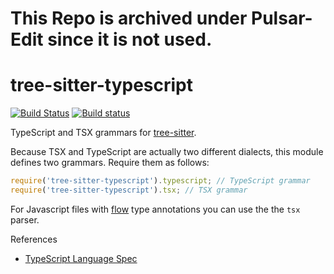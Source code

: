 # This Repo is archived under Pulsar-Edit since it is not used.

tree-sitter-typescript
===========================

[![Build Status](https://github.com/tree-sitter/tree-sitter-typescript/workflows/build/badge.svg)](https://github.com/tree-sitter/tree-sitter-typescript/actions?query=workflow%3Abuild)
[![Build status](https://ci.appveyor.com/api/projects/status/rn11gs5y3tm7tuy0/branch/master?svg=true)](https://ci.appveyor.com/project/maxbrunsfeld/tree-sitter-typescript/branch/master)

TypeScript and TSX grammars for [tree-sitter][].

Because TSX and TypeScript are actually two different dialects, this module defines two grammars. Require them as follows:

```js
require('tree-sitter-typescript').typescript; // TypeScript grammar
require('tree-sitter-typescript').tsx; // TSX grammar
```

For Javascript files with [flow] type annotations you can use the the `tsx` parser.

[tree-sitter]: https://github.com/tree-sitter/tree-sitter
[flow]: https://flow.org/en/

References

* [TypeScript Language Spec](https://github.com/microsoft/TypeScript/blob/main/doc/spec-ARCHIVED.md)
